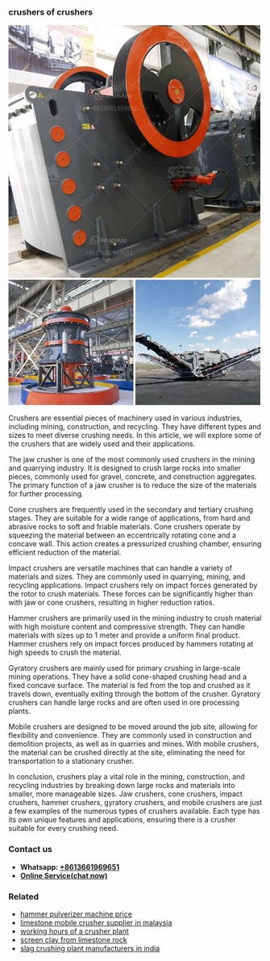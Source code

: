 <h3>crushers of crushers</h3><img src='1704791491.jpg' alt=''><p>Crushers are essential pieces of machinery used in various industries, including mining, construction, and recycling. They have different types and sizes to meet diverse crushing needs. In this article, we will explore some of the crushers that are widely used and their applications.</p><p>The jaw crusher is one of the most commonly used crushers in the mining and quarrying industry. It is designed to crush large rocks into smaller pieces, commonly used for gravel, concrete, and construction aggregates. The primary function of a jaw crusher is to reduce the size of the materials for further processing.</p><p>Cone crushers are frequently used in the secondary and tertiary crushing stages. They are suitable for a wide range of applications, from hard and abrasive rocks to soft and friable materials. Cone crushers operate by squeezing the material between an eccentrically rotating cone and a concave wall. This action creates a pressurized crushing chamber, ensuring efficient reduction of the material.</p><p>Impact crushers are versatile machines that can handle a variety of materials and sizes. They are commonly used in quarrying, mining, and recycling applications. Impact crushers rely on impact forces generated by the rotor to crush materials. These forces can be significantly higher than with jaw or cone crushers, resulting in higher reduction ratios.</p><p>Hammer crushers are primarily used in the mining industry to crush material with high moisture content and compressive strength. They can handle materials with sizes up to 1 meter and provide a uniform final product. Hammer crushers rely on impact forces produced by hammers rotating at high speeds to crush the material.</p><p>Gyratory crushers are mainly used for primary crushing in large-scale mining operations. They have a solid cone-shaped crushing head and a fixed concave surface. The material is fed from the top and crushed as it travels down, eventually exiting through the bottom of the crusher. Gyratory crushers can handle large rocks and are often used in ore processing plants.</p><p>Mobile crushers are designed to be moved around the job site, allowing for flexibility and convenience. They are commonly used in construction and demolition projects, as well as in quarries and mines. With mobile crushers, the material can be crushed directly at the site, eliminating the need for transportation to a stationary crusher.</p><p>In conclusion, crushers play a vital role in the mining, construction, and recycling industries by breaking down large rocks and materials into smaller, more manageable sizes. Jaw crushers, cone crushers, impact crushers, hammer crushers, gyratory crushers, and mobile crushers are just a few examples of the numerous types of crushers available. Each type has its own unique features and applications, ensuring there is a crusher suitable for every crushing need.</p><h3>Contact us</h3><ul><li><strong>Whatsapp:&nbsp;<a href="https://wa.me/8613661969651">+8613661969651</a></strong></li><li><a href="https://swt.shibang-china.com/?git&amp;zhl&amp;crushers of crushers"><strong>Online Service(chat now)</strong></a></li></ul><h3>Related</h3><ul><li><a href='hammer pulverizer machine price.md'>hammer pulverizer machine price</a></li><li><a href='limestone mobile crusher supplier in malaysia.md'>limestone mobile crusher supplier in malaysia</a></li><li><a href='working hours of a crusher plant.md'>working hours of a crusher plant</a></li><li><a href='screen clay from limestone rock.md'>screen clay from limestone rock</a></li><li><a href='slag crushing plant manufacturers in india.md'>slag crushing plant manufacturers in india</a></li></ul>